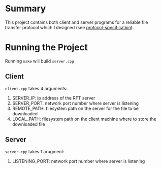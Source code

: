 # Summary
This project contains both client and server programs for a reliable file transfer protocol which I designed (see [protocol-specification](https://github.com/ngegner/TaylorProjects/blob/main/reliable-file-transfer/protocol-specification.md)).
# Running the Project
Running `make` will build `server.cpp`
## Client
`client.cpp` takes 4 arguments:
1. SERVER_IP: ip address of the RFT server
1. SERVER_PORT: network port number where server is listening
1. REMOTE_PATH: filesystem path on the server for the file to be downloaded
1. LOCAL_PATH: filesystem path on the client machine where to store the downloaded file
## Server
`server.cpp` takes 1 arugment:
1. LISTENING_PORT: network port number where server is listening
